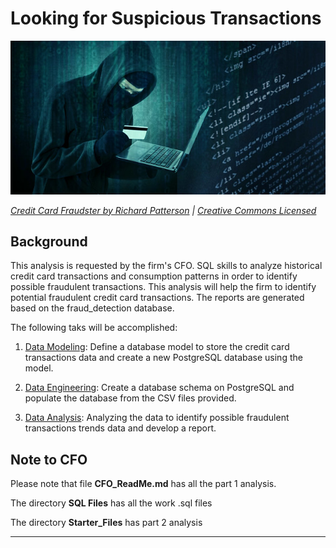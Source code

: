 # Looking for Suspicious Transactions

![Credit card fraudster](Images/credit_card_fraudster.jpg) 

*[Credit Card Fraudster by Richard Patterson](https://www.flickr.com/photos/136770128@N07/42252105582/) | [Creative Commons Licensed](https://creativecommons.org/licenses/by/2.0/)*

## Background

This analysis is requested by the firm's CFO. SQL skills to analyze historical credit card transactions and consumption patterns in order to identify possible fraudulent transactions. This analysis will help the firm to identify potential fraudulent credit card transactions. The reports are generated based on the fraud_detection database.

The following taks will be accomplished:

1. [Data Modeling](#Data-Modeling):
        Define a database model to store the credit card transactions data and create a new PostgreSQL database using the model.

2. [Data Engineering](#Data-Engineering): 
        Create a database schema on PostgreSQL and populate the database from the CSV files provided.

3. [Data Analysis](#Data-Analysis): 
        Analyzing the data to identify possible fraudulent transactions trends data and develop a report.



## Note to CFO
  Please note that file **CFO_ReadMe.md** has all the part 1 analysis. 
  
  The directory **SQL Files** has all the work .sql files
  
  The directory **Starter_Files** has part 2 analysis




---

